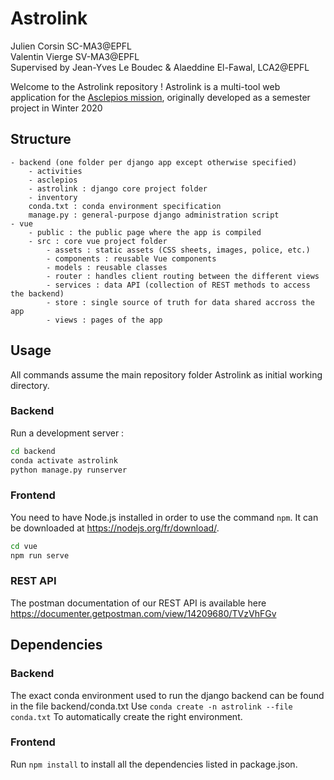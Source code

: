 # Astrolink
Julien Corsin SC-MA3@EPFL  
Valentin Vierge SV-MA3@EPFL  
Supervised by Jean-Yves Le Boudec & Alaeddine El-Fawal, LCA2@EPFL  

Welcome to the Astrolink repository !
Astrolink is a multi-tool web application for the [Asclepios mission](https://asclepios.ch), originally developed as a semester project in Winter 2020

## Structure

    - backend (one folder per django app except otherwise specified)
        - activities
        - asclepios
        - astrolink : django core project folder
        - inventory
        conda.txt : conda environment specification
        manage.py : general-purpose django administration script
    - vue
        - public : the public page where the app is compiled
        - src : core vue project folder
            - assets : static assets (CSS sheets, images, police, etc.)
            - components : reusable Vue components
            - models : reusable classes
            - router : handles client routing between the different views
            - services : data API (collection of REST methods to access the backend)
            - store : single source of truth for data shared accross the app
            - views : pages of the app

## Usage

All commands assume the main repository folder Astrolink as initial working directory.

### Backend

Run a development server :

```bash
cd backend
conda activate astrolink
python manage.py runserver
```

### Frontend

You need to have Node.js installed in order to use the command `npm`. It can be downloaded at https://nodejs.org/fr/download/.

```bash
cd vue
npm run serve
```

### REST API

The postman documentation of our REST API is available here
https://documenter.getpostman.com/view/14209680/TVzVhFGv

## Dependencies

### Backend

The exact conda environment used to run the django backend can be found in the file backend/conda.txt
Use `conda create -n astrolink --file conda.txt`
To automatically create the right environment.

### Frontend

Run `npm install` to install all the dependencies listed in package.json.
